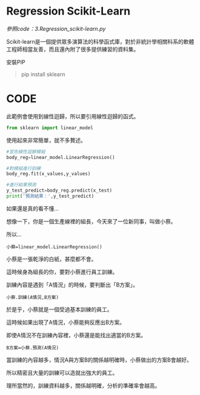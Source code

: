 # Regression Scikit-Learn

_參照code：3.Regression_scikit-learn.py_


Scikit-learn是一個提供眾多演算法的科學函式庫，對於非統計學相關科系的軟體工程師相當友善，而且還內附了很多提供練習的資料集。

安裝PIP
> pip install sklearn




# CODE

此範例會使用到線性迴歸，所以要引用線性迴歸的函式。

```python
from sklearn import linear_model
```

使用起來非常簡單，就不多贅述。
```python
#宣告線性迴歸模組
body_reg=linear_model.LinearRegression()

#對模組進行訓練
body_reg.fit(x_values,y_values)

#進行結果預測
y_test_predict=body_reg.predict(x_test)
print('預測結果：',y_test_predict)
```



如果還是真的看不懂...

想像一下，你是一個生產線裡的組長，今天來了一位新同事，叫做小蔡。

所以...
```
小蔡=linear_model.LinearRegression()
```

小蔡是一張乾淨的白紙，甚麼都不會。

這時候身為組長的你，要對小蔡進行員工訓練。

訓練內容是遇到「A情況」的時候，要判斷出「B方案」。

```
小蔡.訓練(A情況,B方案)
```

於是乎，小蔡就是一個受過基本訓練的員工。

這時候如果出現了A情況，小蔡能夠反應出B方案。

即使A情況不在訓練內容裡，小蔡還是能找出適當的B方案。

```
B方案=小蔡.預測(A情況)
```

當訓練的內容越多，情況A與方案B的關係越明確時，小蔡做出的方案B會越好。

所以精密且大量的訓練可以造就出強大的員工。

理所當然的，訓練資料越多，關係越明確，分析的準確率會越高。

